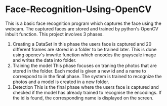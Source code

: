 # Face-Recognition-Using-OpenCV
This is a basic face recognition program which captures the face using the webcam. The captured faces are stored and trained by python's OpenCV inbuilt function. 
This project involves 3 phases.
1. Creating a DataSet
In this  phase the users face is captured and 20 different frames are stored in a folder to be trained later.
This is done using opencv's imwrite function which encodes the grayscale image and writes the data into folder.
2. Training the model
This phase focuses on traning the photos that are stored in the folder. Each model is given a new id and a name to correspond to in the final phase.
The system is trained to recognize the photos and a model is created in a new folder.
3. Detection
This is the final phase where the users face is captured and checked if the model has already trained to recognise the encodings.
If the id  is  found, the corresponding name is displayed on the  screen.
